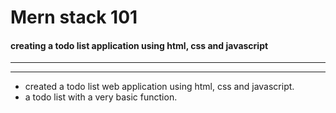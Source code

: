 # Mern stack 101

#### creating a todo list application using html, css and javascript

---



---

* created a todo list web application using html, css and javascript.
* a todo list with a very basic function.
